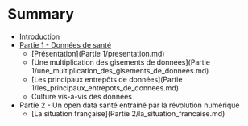 # Summary

* [Introduction](README.md)
* [Partie 1 - Données de santé](donnee_de_sante.md)
   * [Présentation](Partie 1/presentation.md)
   * [Une multiplication des gisements de données](Partie 1/une_multiplication_des_gisements_de_donnees.md)
   * [Les principaux entrepôts de données](Partie 1/les_principaux_entrepots_de_donnees.md)
   * Culture vis-à-vis des données
* Partie 2 - Un open data santé entrainé par la révolution numérique
   * [La situation française](Partie 2/la_situation_francaise.md)

